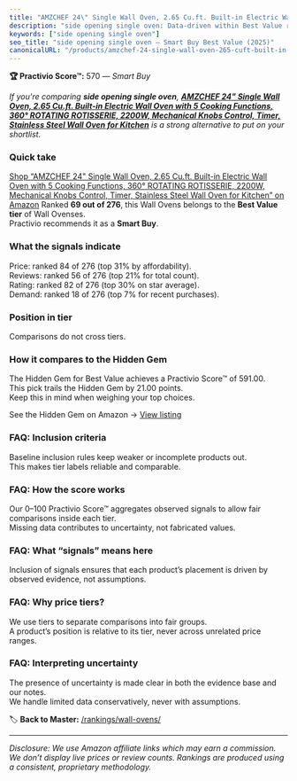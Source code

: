```yaml
---
title: "AMZCHEF 24\" Single Wall Oven, 2.65 Cu.ft. Built-in Electric Wall Oven with 5 Cooking Functions, 360° ROTATING ROTISSERIE, 2200W, Mechanical Knobs Control, Timer, Stainless Steel Wall Oven for Kitchen"
description: "side opening single oven: Data-driven within Best Value ranking using the Practivio Score™. Positioned by quality, value, demand, findability, momentum."
keywords: ["side opening single oven"]
seo_title: "side opening single oven — Smart Buy Best Value (2025)"
canonicalURL: "/products/amzchef-24-single-wall-oven-265-cuft-built-in-electric-wall-oven-with-5-cooking-functions-360-rotating-rotisserie-2200w-mechanical-knobs-control-timer-stainless-steel-wall-oven-for-kitchen-B0D3HK9X18/"
---
```


**🏆 Practivio Score™:** 570 — _Smart Buy_


*If you're comparing **side opening single oven**, **[AMZCHEF 24" Single Wall Oven, 2.65 Cu.ft. Built-in Electric Wall Oven with 5 Cooking Functions, 360° ROTATING ROTISSERIE, 2200W, Mechanical Knobs Control, Timer, Stainless Steel Wall Oven for Kitchen](https://www.amazon.com/dp/B0D3HK9X18?tag=practivio-20)** is a strong alternative to put on your shortlist.*
### Quick take
[Shop “AMZCHEF 24" Single Wall Oven, 2.65 Cu.ft. Built-in Electric Wall Oven with 5 Cooking Functions, 360° ROTATING ROTISSERIE, 2200W, Mechanical Knobs Control, Timer, Stainless Steel Wall Oven for Kitchen” on Amazon](https://www.amazon.com/dp/B0D3HK9X18?tag=practivio-20)
Ranked **69 out of 276**, this Wall Ovens belongs to the **Best Value tier** of Wall Ovenses.  
Practivio recommends it as a **Smart Buy**.

### What the signals indicate
Price: ranked 84 of 276 (top 31% by affordability).  
Reviews: ranked 56 of 276 (top 21% for total count).  
Rating: ranked 82 of 276 (top 30% on star average).  
Demand: ranked 18 of 276 (top 7% for recent purchases).

### Position in tier
Comparisons do not cross tiers.

### How it compares to the Hidden Gem
The Hidden Gem for Best Value achieves a Practivio Score™ of 591.00.  
This pick trails the Hidden Gem by 21.00 points.  
Keep this in mind when weighing your top choices.  

See the Hidden Gem on Amazon → [View listing](https://www.amazon.com/dp/B0D1CXL52G?tag=practivio-20)

### FAQ: Inclusion criteria
Baseline inclusion rules keep weaker or incomplete products out.  
This makes tier labels reliable and comparable.

### FAQ: How the score works
Our 0–100 Practivio Score™ aggregates observed signals to allow fair comparisons inside each tier.  
Missing data contributes to uncertainty, not fabricated values.

### FAQ: What “signals” means here
Inclusion of signals ensures that each product’s placement is driven by observed evidence, not assumptions.

### FAQ: Why price tiers?
We use tiers to separate comparisons into fair groups.  
A product’s position is relative to its tier, never across unrelated price ranges.

### FAQ: Interpreting uncertainty
The presence of uncertainty is made clear in both the evidence base and our notes.  
We handle limited data conservatively, never with assumptions.


🏷️ **Back to Master:** [/rankings/wall-ovens/](/rankings/wall-ovens/)

---
_Disclosure: We use Amazon affiliate links which may earn a commission. We don’t display live prices or review counts. Rankings are produced using a consistent, proprietary methodology._
